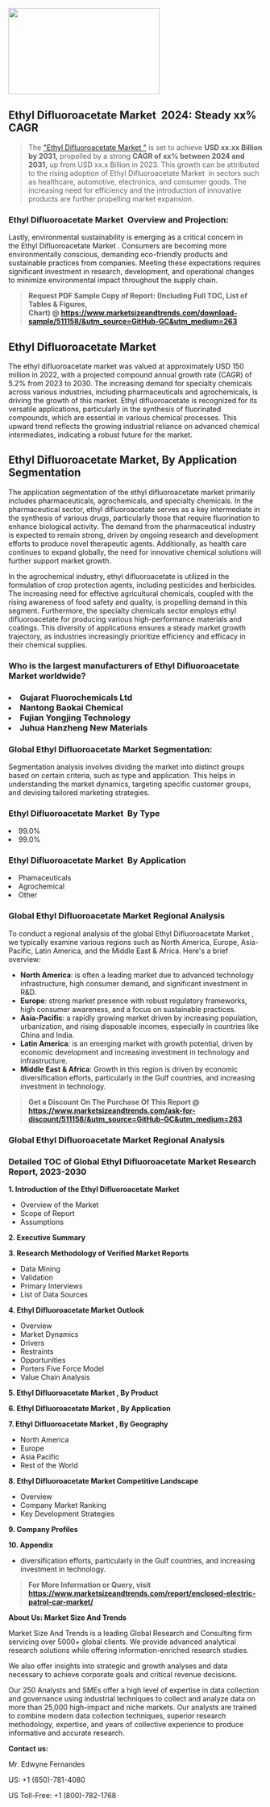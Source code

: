 <p><img class="alignnone size-medium wp-image-20088" src="https://ffe5etoiles.com/wp-content/uploads/2024/12/MST1-300x171.png" alt="" width="300" height="171" /></p><h2 id="ember46" class="ember-view reader-text-block__heading-2">Ethyl Difluoroacetate Market &nbsp;2024: Steady&nbsp;xx% CAGR</h2><blockquote id="ember47" class="ember-view reader-text-block__blockquote">The&nbsp;<a class="app-aware-link " href="https://www.marketsizeandtrends.com/download-sample/511158/&utm_source=GitHub-GC&utm_medium=263" target="_blank" data-test-app-aware-link="">"Ethyl Difluoroacetate Market "</a>&nbsp;is set to achieve&nbsp;<strong>USD&nbsp;xx.xx&nbsp;Billion by 2031,</strong>&nbsp;propelled by a strong&nbsp;<strong>CAGR of&nbsp;xx% between 2024 and 2031,</strong>&nbsp;up from USD xx.x Billion in 2023. This growth can be attributed to the rising adoption of&nbsp;Ethyl Difluoroacetate Market &nbsp;in sectors such as healthcare, automotive, electronics, and consumer goods. The increasing need for efficiency and the introduction of innovative products are further propelling market expansion.</blockquote><h3 id="ember48" class="ember-view reader-text-block__heading-3">Ethyl Difluoroacetate Market &nbsp;Overview and Projection:</h3><p id="ember49" class="ember-view reader-text-block__paragraph">Lastly, environmental sustainability is emerging as a critical concern in the&nbsp;Ethyl Difluoroacetate Market . Consumers are becoming more environmentally conscious, demanding eco-friendly products and sustainable practices from companies. Meeting these expectations requires significant investment in research, development, and operational changes to minimize environmental impact throughout the supply chain.</p><blockquote id="ember50" class="ember-view reader-text-block__blockquote"><strong>Request PDF Sample Copy of Report: (Including Full TOC, List of Tables &amp; Figures, Chart)&nbsp;@&nbsp;<strong><a href="https://www.marketsizeandtrends.com/download-sample/511158/&utm_source=GitHub-GC&utm_medium=263" target="_blank">https://www.marketsizeandtrends.com/download-sample/511158/&utm_source=GitHub-GC&utm_medium=263</a></strong></strong></blockquote><h3 class=""> <h2>Ethyl Difluoroacetate Market</h2><p>The ethyl difluoroacetate market was valued at approximately USD 150 million in 2022, with a projected compound annual growth rate (CAGR) of 5.2% from 2023 to 2030. The increasing demand for specialty chemicals across various industries, including pharmaceuticals and agrochemicals, is driving the growth of this market. Ethyl difluoroacetate is recognized for its versatile applications, particularly in the synthesis of fluorinated compounds, which are essential in various chemical processes. This upward trend reflects the growing industrial reliance on advanced chemical intermediates, indicating a robust future for the market.</p><h2>Ethyl Difluoroacetate Market, By Application Segmentation</h2><p>The application segmentation of the ethyl difluoroacetate market primarily includes pharmaceuticals, agrochemicals, and specialty chemicals. In the pharmaceutical sector, ethyl difluoroacetate serves as a key intermediate in the synthesis of various drugs, particularly those that require fluorination to enhance biological activity. The demand from the pharmaceutical industry is expected to remain strong, driven by ongoing research and development efforts to produce novel therapeutic agents. Additionally, as health care continues to expand globally, the need for innovative chemical solutions will further support market growth.</p><p>In the agrochemical industry, ethyl difluoroacetate is utilized in the formulation of crop protection agents, including pesticides and herbicides. The increasing need for effective agricultural chemicals, coupled with the rising awareness of food safety and quality, is propelling demand in this segment. Furthermore, the specialty chemicals sector employs ethyl difluoroacetate for producing various high-performance materials and coatings. This diversity of applications ensures a steady market growth trajectory, as industries increasingly prioritize efficiency and efficacy in their chemical supplies.</p></h3><h3 id="" class="">Who is the largest manufacturers of&nbsp;Ethyl Difluoroacetate Market worldwide?</h3><h3 class=""></Li><Li>Gujarat Fluorochemicals Ltd</Li><Li> Nantong Baokai Chemical</Li><Li> Fujian Yongjing Technology</Li><Li> Juhua Hanzheng New Materials</h3><h3 id="ember53" class="ember-view reader-text-block__heading-3">Global&nbsp;Ethyl Difluoroacetate Market Segmentation:</h3><p id="ember54" class="ember-view reader-text-block__paragraph">Segmentation analysis involves dividing the market into distinct groups based on certain criteria, such as type and application. This helps in understanding the market dynamics, targeting specific customer groups, and devising tailored marketing strategies.</p><h3 id="" class="">Ethyl Difluoroacetate Market &nbsp;By Type</h3><p></Li><Li>99.0%</Li><Li> 99.0%</p><h3 id="" class="">Ethyl Difluoroacetate Market &nbsp;By Application</h3><p class=""></Li><Li>Phamaceuticals</Li><Li> Agrochemical</Li><Li> Other</p><h3 id="ember62" class="ember-view reader-text-block__heading-3">Global Ethyl Difluoroacetate Market Regional Analysis</h3><p id="ember63" class="ember-view reader-text-block__paragraph">To conduct a regional analysis of the global Ethyl Difluoroacetate Market , we typically examine various regions such as North America, Europe, Asia-Pacific, Latin America, and the Middle East &amp; Africa. Here's a brief overview:</p><ul><li><strong>North America</strong>: is often a leading market due to advanced technology infrastructure, high consumer demand, and significant investment in R&amp;D.</li><li><strong>Europe</strong>: strong market presence with robust regulatory frameworks, high consumer awareness, and a focus on sustainable practices.</li><li><strong>Asia-Pacific</strong>: a rapidly growing market driven by increasing population, urbanization, and rising disposable incomes, especially in countries like China and India.</li><li><strong>Latin America</strong>: is an emerging market with growth potential, driven by economic development and increasing investment in technology and infrastructure.</li><li><strong>Middle East &amp; Africa</strong>: Growth in this region is driven by economic diversification efforts, particularly in the Gulf countries, and increasing investment in technology.</li></ul><blockquote id="ember61" class="ember-view reader-text-block__blockquote"><strong>Get a Discount On The Purchase Of This Report @ <strong><a href="https://html-cleaner.com/" target="">https://www.marketsizeandtrends.com/ask-for-discount/511158/&utm_source=GitHub-GC&utm_medium=263</a></strong></strong></blockquote><h3 id="ember62" class="ember-view reader-text-block__heading-3">Global Ethyl Difluoroacetate Market Regional Analysis</h3><h3 id="" class="">Detailed TOC of Global Ethyl Difluoroacetate Market Research Report, 2023-2030</h3><p id="" class=""><strong>1. Introduction of the Ethyl Difluoroacetate Market </strong></p><ul><li>Overview of the Market</li><li>Scope of Report</li><li>Assumptions</li></ul><p id="" class=""><strong>2. Executive Summary</strong></p><p id="" class=""><strong>3. Research Methodology of Verified Market Reports</strong></p><ul><li>Data Mining</li><li>Validation</li><li>Primary Interviews</li><li>List of Data Sources</li></ul><p id="" class=""><strong>4. Ethyl Difluoroacetate Market Outlook</strong></p><ul><li>Overview</li><li>Market Dynamics</li><li>Drivers</li><li>Restraints</li><li>Opportunities</li><li>Porters Five Force Model</li><li>Value Chain Analysis</li></ul><p id="" class=""><strong>5. Ethyl Difluoroacetate Market , By Product</strong></p><p id="" class=""><strong>6. Ethyl Difluoroacetate Market , By Application</strong></p><p id="" class=""><strong>7. Ethyl Difluoroacetate Market , By Geography</strong></p><ul><li>North America</li><li>Europe</li><li>Asia Pacific</li><li>Rest of the World</li></ul><p id="" class=""><strong>8. Ethyl Difluoroacetate Market Competitive Landscape</strong></p><ul><li>Overview</li><li>Company Market Ranking</li><li>Key Development Strategies</li></ul><p id="" class=""><strong>9. Company Profiles</strong></p><p id="" class=""><strong>10. Appendix</strong></p><ul><li>diversification efforts, particularly in the Gulf countries, and increasing investment in technology.</li></ul><blockquote id="ember65" class="ember-view reader-text-block__blockquote"><strong>For More Information or Query, visit <strong><strong><a href="https://html-cleaner.com/" target="">https://www.marketsizeandtrends.com/report/enclosed-electric-patrol-car-market/</a></strong></strong></strong></blockquote><p id="" class=""><strong>About Us: Market Size And Trends</strong></p><p id="" class="">Market Size And Trends is a leading Global Research and Consulting firm servicing over 5000+ global clients. We provide advanced analytical research solutions while offering information-enriched research studies.</p><p id="" class="">We also offer insights into strategic and growth analyses and data necessary to achieve corporate goals and critical revenue decisions.</p><p id="" class="">Our 250 Analysts and SMEs offer a high level of expertise in data collection and governance using industrial techniques to collect and analyze data on more than 25,000 high-impact and niche markets. Our analysts are trained to combine modern data collection techniques, superior research methodology, expertise, and years of collective experience to produce informative and accurate research.</p><p id="" class=""><strong>Contact us:</strong></p><p id="" class="">Mr. Edwyne Fernandes</p><p id="" class="">US: +1 (650)-781-4080</p><p id="" class="">US Toll-Free: +1 (800)-782-1768</p>
